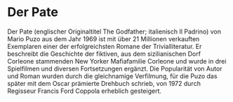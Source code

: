 # Der Pate
Der Pate (englischer Originaltitel The Godfather; italienisch Il Padrino) von Mario Puzo aus dem Jahr 1969 ist mit über 21 Millionen verkauften Exemplaren einer der erfolgreichsten Romane der Trivialliteratur. Er beschreibt die Geschichte der fiktiven, aus dem sizilianischen Dorf Corleone stammenden New Yorker Mafiafamilie Corleone und wurde in drei Spielfilmen und diversen Fortsetzungen ergänzt. Die Popularität von Autor und Roman wurden durch die gleichnamige Verfilmung, für die Puzo das später mit dem Oscar prämierte Drehbuch schrieb, von 1972 durch Regisseur Francis Ford Coppola erheblich gesteigert.